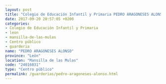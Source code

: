 ```yaml
---
layout: post
title: "Colegio de Educación Infantil y Primaria PEDRO ARAGONESES ALONSO"
date: 2017-09-20 20:57:05 +0200
categories:
- Colegio de Educación Infantil y Primaria
- leon
- mansilla-de-las-mulas
- Centro público
- guarderia
name: "PEDRO ARAGONESES ALONSO"
province: "León"
location: "Mansilla de las Mulas"
code: "24016031"
type: "Centro público"
permalink: /guarderias/pedro-aragoneses-alonso.html
---
```

